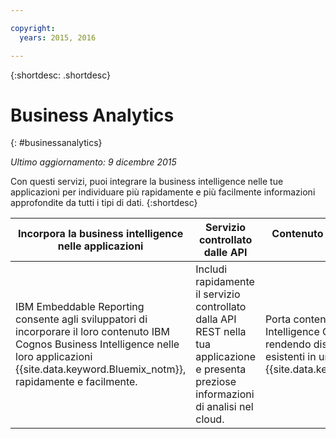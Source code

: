 ```yaml
---

copyright:
  years: 2015, 2016

---
```



{:shortdesc: .shortdesc} 

# Business Analytics
{: #businessanalytics}

*Ultimo aggiornamento: 9 dicembre 2015*

Con questi
servizi, puoi integrare la business intelligence nelle tue applicazioni
per individuare più rapidamente e più facilmente informazioni approfondite da tutti i tipi di dati.
{:shortdesc}


Incorpora la business intelligence nelle applicazioni | Servizio controllato dalle API | Contenuto BI Cognos basato sul cloud
--- | --- | ---
IBM Embeddable Reporting consente agli sviluppatori di incorporare il loro contenuto IBM Cognos Business Intelligence nelle loro applicazioni {{site.data.keyword.Bluemix_notm}}, rapidamente e facilmente. | Includi rapidamente il servizio controllato dalla API REST nella tua applicazione e presenta preziose informazioni di analisi nel cloud. | Porta contenuto Business Intelligence Cognos nel cloud rendendo disponibili gli asset BI esistenti in un'applicazione {{site.data.keyword.Bluemix_notm}}.
